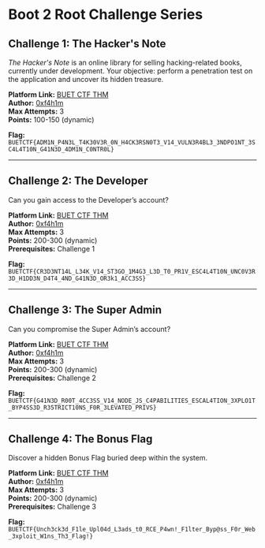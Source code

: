 # Boot 2 Root Challenge Series

## Challenge 1: The Hacker's Note

*The Hacker's Note* is an online library for selling hacking-related books, currently under development. Your objective: perform a penetration test on the application and uncover its hidden treasure.

**Platform Link:** [BUET CTF THM](https://tryhackme.com/jr/buetctf24)  
**Author:** [0xf4h1m](https://www.linkedin.com/in/oxf4h1m)  
**Max Attempts:** 3  
**Points:** 100-150 (dynamic)  

**Flag:**  
`BUETCTF{ADM1N_P4N3L_T4K30V3R_0N_H4CK3RSN0T3_V14_VULN3R4BL3_3NDPO1NT_3SC4L4T10N_G41N3D_4DM1N_C0NTR0L}`

---

## Challenge 2: The Developer

Can you gain access to the Developer’s account?

**Platform Link:** [BUET CTF THM](https://tryhackme.com/jr/buetctf24)  
**Author:** [0xf4h1m](https://www.linkedin.com/in/oxf4h1m)  
**Max Attempts:** 3  
**Points:** 200-300 (dynamic)  
**Prerequisites:** Challenge 1  

**Flag:**  
`BUETCTF{CR3D3NT14L_L34K_V14_ST3GO_1M4G3_L3D_T0_PR1V_ESC4L4T10N_UNC0V3R3D_H1DD3N_D4T4_4ND_G41N3D_OR3k1_ACC3SS}`

---

## Challenge 3: The Super Admin

Can you compromise the Super Admin’s account?

**Platform Link:** [BUET CTF THM](https://tryhackme.com/jr/buetctf24)  
**Author:** [0xf4h1m](https://www.linkedin.com/in/oxf4h1m)  
**Max Attempts:** 3  
**Points:** 200-300 (dynamic)  
**Prerequisites:** Challenge 2  

**Flag:**  
`BUETCTF{G41N3D_R00T_4CC3SS_V14_NODE_JS_C4PABILITIES_ESCAL4TION_3XPLO1T_BYP4SS3D_R35TRICT10NS_F0R_3LEVATED_PRIVS}`

---

## Challenge 4: The Bonus Flag

Discover a hidden Bonus Flag buried deep within the system.

**Platform Link:** [BUET CTF THM](https://tryhackme.com/jr/buetctf24)  
**Author:** [0xf4h1m](https://www.linkedin.com/in/oxf4h1m)  
**Max Attempts:** 3  
**Points:** 200-300 (dynamic)  
**Prerequisites:** Challenge 3  

**Flag:**  
`BUETCTF{Unch3ck3d_F1le_Upl04d_L3ads_t0_RCE_P4wn!_F1lter_Byp@ss_F0r_Web_3xploit_W1ns_Th3_Flag!}`
